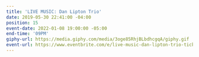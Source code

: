 ```yaml
---
title: 'LIVE MUSIC: Dan Lipton Trio'
date: 2019-05-30 22:41:00 -04:00
position: 15
event-date: 2022-01-08 19:00:00 -05:00
end-time: '09PM'
giphy-url: https://media.giphy.com/media/3oge85RhjBLbdhcgqA/giphy.gif
event-url: https://www.eventbrite.com/e/live-music-dan-lipton-trio-tickets-223712539227
---
```


